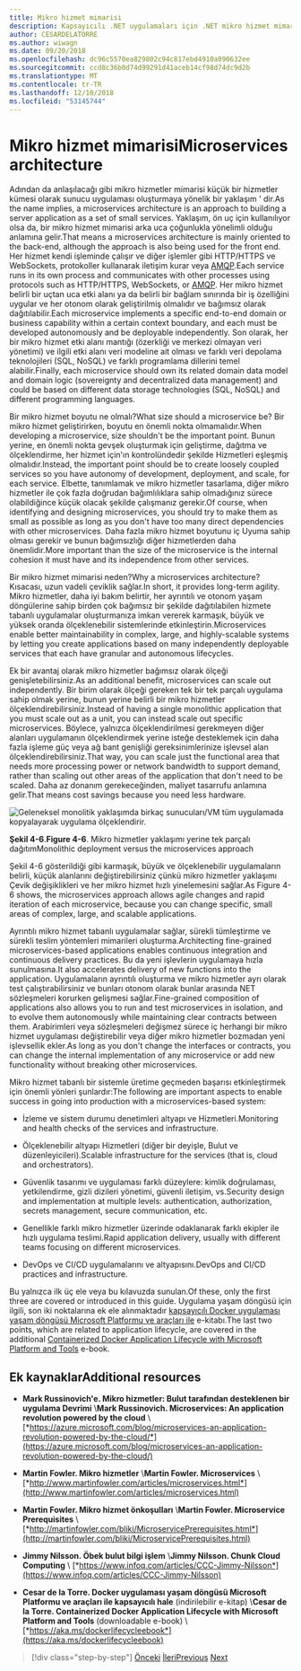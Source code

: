 ```yaml
---
title: Mikro hizmet mimarisi
description: Kapsayıcılı .NET uygulamaları için .NET mikro hizmet mimarisi | 30.000 ayak mikro hizmet mimarisini görüntüleyin.
author: CESARDELATORRE
ms.author: wiwagn
ms.date: 09/20/2018
ms.openlocfilehash: dc96c5570ea829802c94c817ebd4910a090632ee
ms.sourcegitcommit: ccd8c36b0d74d99291d41aceb14cf98d74dc9d2b
ms.translationtype: MT
ms.contentlocale: tr-TR
ms.lasthandoff: 12/10/2018
ms.locfileid: "53145744"
---
```

# <a name="microservices-architecture"></a><span data-ttu-id="ade00-103">Mikro hizmet mimarisi</span><span class="sxs-lookup"><span data-stu-id="ade00-103">Microservices architecture</span></span>

<span data-ttu-id="ade00-104">Adından da anlaşılacağı gibi mikro hizmetler mimarisi küçük bir hizmetler kümesi olarak sunucu uygulaması oluşturmaya yönelik bir yaklaşım ' dir.</span><span class="sxs-lookup"><span data-stu-id="ade00-104">As the name implies, a microservices architecture is an approach to building a server application as a set of small services.</span></span> <span data-ttu-id="ade00-105">Yaklaşım, ön uç için kullanılıyor olsa da, bir mikro hizmet mimarisi arka uca çoğunlukla yönelimli olduğu anlamına gelir.</span><span class="sxs-lookup"><span data-stu-id="ade00-105">That means a microservices architecture is mainly oriented to the back-end, although the approach is also being used for the front end.</span></span> <span data-ttu-id="ade00-106">Her hizmet kendi işleminde çalışır ve diğer işlemler gibi HTTP/HTTPS ve WebSockets, protokoller kullanarak iletişim kurar veya [AMQP](https://en.wikipedia.org/wiki/Advanced_Message_Queuing_Protocol).</span><span class="sxs-lookup"><span data-stu-id="ade00-106">Each service runs in its own process and communicates with other processes using protocols such as HTTP/HTTPS, WebSockets, or [AMQP](https://en.wikipedia.org/wiki/Advanced_Message_Queuing_Protocol).</span></span> <span data-ttu-id="ade00-107">Her mikro hizmet belirli bir uçtan uca etki alanı ya da belirli bir bağlam sınırında bir iş özelliğini uygular ve her otonom olarak geliştirilmiş olmalıdır ve bağımsız olarak dağıtılabilir.</span><span class="sxs-lookup"><span data-stu-id="ade00-107">Each microservice implements a specific end-to-end domain or business capability within a certain context boundary, and each must be developed autonomously and be deployable independently.</span></span> <span data-ttu-id="ade00-108">Son olarak, her bir mikro hizmet etki alanı mantığı (özerkliği ve merkezi olmayan veri yönetimi) ve ilgili etki alanı veri modeline ait olması ve farklı veri depolama teknolojileri (SQL, NoSQL) ve farklı programlama dillerini temel alabilir.</span><span class="sxs-lookup"><span data-stu-id="ade00-108">Finally, each microservice should own its related domain data model and domain logic (sovereignty and decentralized data management) and could be based on different data storage technologies (SQL, NoSQL) and different programming languages.</span></span>

<span data-ttu-id="ade00-109">Bir mikro hizmet boyutu ne olmalı?</span><span class="sxs-lookup"><span data-stu-id="ade00-109">What size should a microservice be?</span></span> <span data-ttu-id="ade00-110">Bir mikro hizmet geliştirirken, boyutu en önemli nokta olmamalıdır.</span><span class="sxs-lookup"><span data-stu-id="ade00-110">When developing a microservice, size shouldn't be the important point.</span></span> <span data-ttu-id="ade00-111">Bunun yerine, en önemli nokta gevşek oluşturmak için geliştirme, dağıtma ve ölçeklendirme, her hizmet için'ın kontrolündedir şekilde Hizmetleri eşleşmiş olmalıdır.</span><span class="sxs-lookup"><span data-stu-id="ade00-111">Instead, the important point should be to create loosely coupled services so you have autonomy of development, deployment, and scale, for each service.</span></span> <span data-ttu-id="ade00-112">Elbette, tanımlamak ve mikro hizmetler tasarlama, diğer mikro hizmetler ile çok fazla doğrudan bağımlılıklara sahip olmadığınız sürece olabildiğince küçük olacak şekilde çalışmanız gerekir.</span><span class="sxs-lookup"><span data-stu-id="ade00-112">Of course, when identifying and designing microservices, you should try to make them as small as possible as long as you don't have too many direct dependencies with other microservices.</span></span> <span data-ttu-id="ade00-113">Daha fazla mikro hizmet boyutunu iç Uyuma sahip olması gerekir ve bunun bağımsızlığı diğer hizmetlerden daha önemlidir.</span><span class="sxs-lookup"><span data-stu-id="ade00-113">More important than the size of the microservice is the internal cohesion it must have and its independence from other services.</span></span>

<span data-ttu-id="ade00-114">Bir mikro hizmet mimarisi neden?</span><span class="sxs-lookup"><span data-stu-id="ade00-114">Why a microservices architecture?</span></span> <span data-ttu-id="ade00-115">Kısacası, uzun vadeli çeviklik sağlar.</span><span class="sxs-lookup"><span data-stu-id="ade00-115">In short, it provides long-term agility.</span></span> <span data-ttu-id="ade00-116">Mikro hizmetler, daha iyi bakım belirtir, her ayrıntılı ve otonom yaşam döngülerine sahip birden çok bağımsız bir şekilde dağıtılabilen hizmete tabanlı uygulamalar oluşturmanıza imkan vererek karmaşık, büyük ve yüksek oranda ölçeklenebilir sistemlerinde etkinleştirin.</span><span class="sxs-lookup"><span data-stu-id="ade00-116">Microservices enable better maintainability in complex, large, and highly-scalable systems by letting you create applications based on many independently deployable services that each have granular and autonomous lifecycles.</span></span>

<span data-ttu-id="ade00-117">Ek bir avantaj olarak mikro hizmetler bağımsız olarak ölçeği genişletebilirsiniz.</span><span class="sxs-lookup"><span data-stu-id="ade00-117">As an additional benefit, microservices can scale out independently.</span></span> <span data-ttu-id="ade00-118">Bir birim olarak ölçeği gereken tek bir tek parçalı uygulama sahip olmak yerine, bunun yerine belirli bir mikro hizmetler ölçeklendirebilirsiniz.</span><span class="sxs-lookup"><span data-stu-id="ade00-118">Instead of having a single monolithic application that you must scale out as a unit, you can instead scale out specific microservices.</span></span> <span data-ttu-id="ade00-119">Böylece, yalnızca ölçeklendirilmesi gerekmeyen diğer alanları uygulamanın ölçeklendirmek yerine isteğe desteklemek için daha fazla işleme güç veya ağ bant genişliği gereksinimlerinize işlevsel alan ölçeklendirebilirsiniz.</span><span class="sxs-lookup"><span data-stu-id="ade00-119">That way, you can scale just the functional area that needs more processing power or network bandwidth to support demand, rather than scaling out other areas of the application that don't need to be scaled.</span></span> <span data-ttu-id="ade00-120">Daha az donanım gerekeceğinden, maliyet tasarrufu anlamına gelir.</span><span class="sxs-lookup"><span data-stu-id="ade00-120">That means cost savings because you need less hardware.</span></span>

![Geleneksel monolitik yaklaşımda birkaç sunucuları/VM tüm uygulamada kopyalayarak uygulama ölçeklendirir.](./media/image6.png)

<span data-ttu-id="ade00-123">**Şekil 4-6**.</span><span class="sxs-lookup"><span data-stu-id="ade00-123">**Figure 4-6**.</span></span> <span data-ttu-id="ade00-124">Mikro hizmetler yaklaşımı yerine tek parçalı dağıtım</span><span class="sxs-lookup"><span data-stu-id="ade00-124">Monolithic deployment versus the microservices approach</span></span>

<span data-ttu-id="ade00-125">Şekil 4-6 gösterildiği gibi karmaşık, büyük ve ölçeklenebilir uygulamaların belirli, küçük alanlarını değiştirebilirsiniz çünkü mikro hizmetler yaklaşımı Çevik değişiklikleri ve her mikro hizmet hızlı yinelemesini sağlar.</span><span class="sxs-lookup"><span data-stu-id="ade00-125">As Figure 4-6 shows, the microservices approach allows agile changes and rapid iteration of each microservice, because you can change specific, small areas of complex, large, and scalable applications.</span></span>

<span data-ttu-id="ade00-126">Ayrıntılı mikro hizmet tabanlı uygulamalar sağlar, sürekli tümleştirme ve sürekli teslim yöntemleri mimarileri oluşturma.</span><span class="sxs-lookup"><span data-stu-id="ade00-126">Architecting fine-grained microservices-based applications enables continuous integration and continuous delivery practices.</span></span> <span data-ttu-id="ade00-127">Bu da yeni işlevlerin uygulamaya hızla sunulmasına.</span><span class="sxs-lookup"><span data-stu-id="ade00-127">It also accelerates delivery of new functions into the application.</span></span> <span data-ttu-id="ade00-128">Uygulamaların ayrıntılı oluşturma ve mikro hizmetler ayrı olarak test çalıştırabilirsiniz ve bunları otonom olarak bunlar arasında NET sözleşmeleri korurken gelişmesi sağlar.</span><span class="sxs-lookup"><span data-stu-id="ade00-128">Fine-grained composition of applications also allows you to run and test microservices in isolation, and to evolve them autonomously while maintaining clear contracts between them.</span></span> <span data-ttu-id="ade00-129">Arabirimleri veya sözleşmeleri değişmez sürece iç herhangi bir mikro hizmet uygulaması değiştirebilir veya diğer mikro hizmetler bozmadan yeni işlevsellik ekler.</span><span class="sxs-lookup"><span data-stu-id="ade00-129">As long as you don't change the interfaces or contracts, you can change the internal implementation of any microservice or add new functionality without breaking other microservices.</span></span>

<span data-ttu-id="ade00-130">Mikro hizmet tabanlı bir sistemle üretime geçmeden başarısı etkinleştirmek için önemli yönleri şunlardır:</span><span class="sxs-lookup"><span data-stu-id="ade00-130">The following are important aspects to enable success in going into production with a microservices-based system:</span></span>

- <span data-ttu-id="ade00-131">İzleme ve sistem durumu denetimleri altyapı ve Hizmetleri.</span><span class="sxs-lookup"><span data-stu-id="ade00-131">Monitoring and health checks of the services and infrastructure.</span></span>

- <span data-ttu-id="ade00-132">Ölçeklenebilir altyapı Hizmetleri (diğer bir deyişle, Bulut ve düzenleyicileri).</span><span class="sxs-lookup"><span data-stu-id="ade00-132">Scalable infrastructure for the services (that is, cloud and orchestrators).</span></span>

- <span data-ttu-id="ade00-133">Güvenlik tasarımı ve uygulaması farklı düzeylere: kimlik doğrulaması, yetkilendirme, gizli dizileri yönetimi, güvenli iletişim, vs.</span><span class="sxs-lookup"><span data-stu-id="ade00-133">Security design and implementation at multiple levels: authentication, authorization, secrets management, secure communication, etc.</span></span>

- <span data-ttu-id="ade00-134">Genellikle farklı mikro hizmetler üzerinde odaklanarak farklı ekipler ile hızlı uygulama teslimi.</span><span class="sxs-lookup"><span data-stu-id="ade00-134">Rapid application delivery, usually with different teams focusing on different microservices.</span></span>

- <span data-ttu-id="ade00-135">DevOps ve CI/CD uygulamalarını ve altyapısını.</span><span class="sxs-lookup"><span data-stu-id="ade00-135">DevOps and CI/CD practices and infrastructure.</span></span>

<span data-ttu-id="ade00-136">Bu yalnızca ilk üç ele veya bu kılavuzda sunulan.</span><span class="sxs-lookup"><span data-stu-id="ade00-136">Of these, only the first three are covered or introduced in this guide.</span></span> <span data-ttu-id="ade00-137">Uygulama yaşam döngüsü için ilgili, son iki noktalarına ek ele alınmaktadır [kapsayıcılı Docker uygulaması yaşam döngüsü Microsoft Platformu ve araçları ile](https://aka.ms/dockerlifecycleebook) e-kitabı.</span><span class="sxs-lookup"><span data-stu-id="ade00-137">The last two points, which are related to application lifecycle, are covered in the additional [Containerized Docker Application Lifecycle with Microsoft Platform and Tools](https://aka.ms/dockerlifecycleebook) e-book.</span></span>

## <a name="additional-resources"></a><span data-ttu-id="ade00-138">Ek kaynaklar</span><span class="sxs-lookup"><span data-stu-id="ade00-138">Additional resources</span></span>

- <span data-ttu-id="ade00-139">**Mark Russinovich'e. Mikro hizmetler: Bulut tarafından desteklenen bir uygulama Devrimi** \\</span><span class="sxs-lookup"><span data-stu-id="ade00-139">**Mark Russinovich. Microservices: An application revolution powered by the cloud** \\</span></span>
  [*https://azure.microsoft.com/blog/microservices-an-application-revolution-powered-by-the-cloud/*](https://azure.microsoft.com/blog/microservices-an-application-revolution-powered-by-the-cloud/)

- <span data-ttu-id="ade00-140">**Martin Fowler. Mikro hizmetler** \\</span><span class="sxs-lookup"><span data-stu-id="ade00-140">**Martin Fowler. Microservices** \\</span></span>
  [*http://www.martinfowler.com/articles/microservices.html*](http://www.martinfowler.com/articles/microservices.html)

- <span data-ttu-id="ade00-141">**Martin Fowler. Mikro hizmet önkoşulları** \\</span><span class="sxs-lookup"><span data-stu-id="ade00-141">**Martin Fowler. Microservice Prerequisites** \\</span></span>
  [*http://martinfowler.com/bliki/MicroservicePrerequisites.html*](http://martinfowler.com/bliki/MicroservicePrerequisites.html)

- <span data-ttu-id="ade00-142">**Jimmy Nilsson. Öbek bulut bilgi işlem** \\</span><span class="sxs-lookup"><span data-stu-id="ade00-142">**Jimmy Nilsson. Chunk Cloud Computing** \\</span></span>
  [*https://www.infoq.com/articles/CCC-Jimmy-Nilsson*](https://www.infoq.com/articles/CCC-Jimmy-Nilsson)

- <span data-ttu-id="ade00-143">**Cesar de la Torre. Docker uygulaması yaşam döngüsü Microsoft Platformu ve araçları ile kapsayıcılı hale** (indirilebilir e-kitap) \\</span><span class="sxs-lookup"><span data-stu-id="ade00-143">**Cesar de la Torre. Containerized Docker Application Lifecycle with Microsoft Platform and Tools** (downloadable e-book) \\</span></span>
  [*https://aka.ms/dockerlifecycleebook*](https://aka.ms/dockerlifecycleebook)

>[!div class="step-by-step"]
><span data-ttu-id="ade00-144">[Önceki](service-oriented-architecture.md)
>[İleri](data-sovereignty-per-microservice.md)</span><span class="sxs-lookup"><span data-stu-id="ade00-144">[Previous](service-oriented-architecture.md)
[Next](data-sovereignty-per-microservice.md)</span></span>